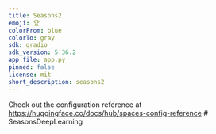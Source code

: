 ```yaml
---
title: Seasons2
emoji: 🏆
colorFrom: blue
colorTo: gray
sdk: gradio
sdk_version: 5.36.2
app_file: app.py
pinned: false
license: mit
short_description: seasons2
---
```


Check out the configuration reference at https://huggingface.co/docs/hub/spaces-config-reference
#   S e a s o n s D e e p L e a r n i n g  
 